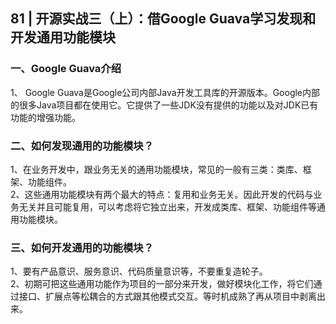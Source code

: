 ## 81 | 开源实战三（上）：借Google Guava学习发现和开发通用功能模块
### 一、Google Guava介绍
1、 Google Guava是Google公司内部Java开发工具库的开源版本。Google内部的很多Java项目都在使用它。它提供了一些JDK没有提供的功能以及对JDK已有功能的增强功能。

### 二、如何发现通用的功能模块？
1、在业务开发中，跟业务无关的通用功能模块，常见的一般有三类：类库、框架、功能组件。  
2、这些通用功能模块有两个最大的特点：复用和业务无关。因此开发的代码与业务无关并且可能复用，可以考虑将它独立出来，开发成类库、框架、功能组件等通用功能模块。

### 三、如何开发通用的功能模块？
1、要有产品意识、服务意识、代码质量意识等，不要重复造轮子。  
2、初期可把这些通用功能作为项目的一部分来开发，做好模块化工作，将它们通过接口、扩展点等松耦合的方式跟其他模式交互。等时机成熟了再从项目中剥离出来。